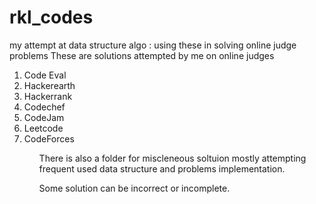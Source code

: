 # rkl_codes
my attempt at  data structure algo : using these in solving online judge problems
These are solutions attempted by me on online judges
<ol>
  <li>Code Eval</li>
<li>Hackerearth</li>
<li>Hackerrank</li>
<li>Codechef</li>
<li>CodeJam</li>
<li>Leetcode</li>
<li>CodeForces</li>
  
<ol>  
  

There is also a folder for miscleneous soltuion mostly attempting frequent used
data structure and problems implementation.

Some solution can be incorrect or incomplete.

